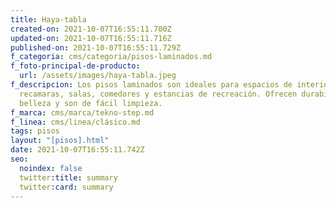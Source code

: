 ```yaml
---
title: Haya-tabla
created-on: 2021-10-07T16:55:11.700Z
updated-on: 2021-10-07T16:55:11.716Z
published-on: 2021-10-07T16:55:11.729Z
f_categoria: cms/categoria/pisos-laminados.md
f_foto-principal-de-producto:
  url: /assets/images/haya-tabla.jpeg
f_descripcion: Los pisos laminados son ideales para espacios de interior como
  recamaras, salas, comedores y estancias de recreación. Ofrecen durabilidad,
  belleza y son de fácil limpieza.
f_marca: cms/marca/tekno-step.md
f_linea: cms/linea/clásico.md
tags: pisos
layout: "[pisos].html"
date: 2021-10-07T16:55:11.742Z
seo:
  noindex: false
  twitter:title: summary
  twitter:card: summary
---
```

